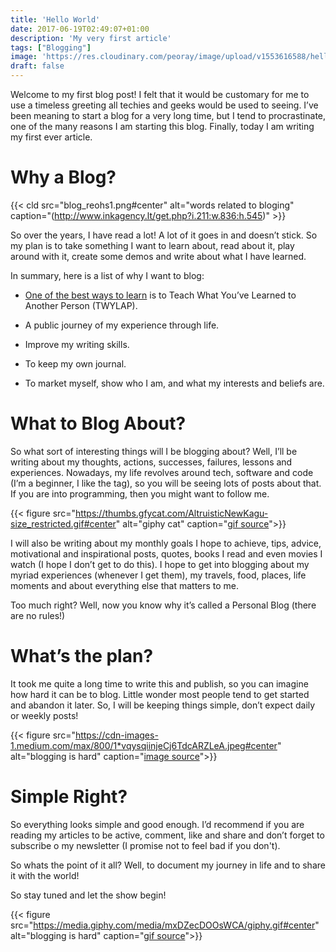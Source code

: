 ```yaml
---
title: 'Hello World'
date: 2017-06-19T02:49:07+01:00
description: 'My very first article'
tags: ["Blogging"]
image: 'https://res.cloudinary.com/peoray/image/upload/v1553616588/hello_vpzjnh.jpg#center'
draft: false
---
```


Welcome to my first blog post! I felt that it would be customary for me to use a timeless greeting all techies and geeks would be used to seeing. I’ve been meaning to start a blog for a very long time, but I tend to procrastinate, one of the many reasons I am starting this blog. Finally, today I am writing my first ever article.

# Why a Blog?

<!-- {{< figure src="https://res.cloudinary.com/peoray/image/upload/v1553616587/blog_reohs1.png#center" alt="words related to blogging"  caption="[image source](http://www.inkagency.lt/get.php?i.211:w.836:h.545)">}} -->

<!-- {{< figure src="https://res.cloudinary.com/peoray/image/upload/w_auto,dpr_auto,c_scale,f_auto,q_auto/blog_reohs1.png#center" alt="words related to blogging"  caption="[image source](http://www.inkagency.lt/get.php?i.211:w.836:h.545)">}} -->

{{< cld src="blog_reohs1.png#center" alt="words related to bloging" caption="(http://www.inkagency.lt/get.php?i.211:w.836:h.545)" >}}

<!-- [image source](http://www.inkagency.lt/get.php?i.211:w.836:h.545) -->
So over the years, I have read a lot! A lot of it goes in and doesn’t stick. So my plan is to take something I want to learn about, read about it, play around with it, create some demos and write about what I have learned.

In summary, here is a list of why I want to blog:

- [One of the best ways to learn](http://psychology.about.com/od/educationalpsychology/tp/effective-learning.htm) is to Teach What You’ve Learned to Another Person (TWYLAP).

- A public journey of my experience through life.

- Improve my writing skills.

- To keep my own journal.

- To market myself, show who I am, and what my interests and beliefs are.

# What to Blog About?

So what sort of interesting things will I be blogging about? Well, I’ll be writing about my thoughts, actions, successes, failures, lessons and experiences. Nowadays, my life revolves around tech, software and code (I’m a beginner, I like the tag), so you will be seeing lots of posts about that. If you are into programming, then you might want to follow me.

{{< figure src="https://thumbs.gfycat.com/AltruisticNewKagu-size_restricted.gif#center" alt="giphy cat"  caption="[gif source](https://thumbs.gfycat.com/AltruisticNewKagu-size_restricted.gif)">}}

I will also be writing about my monthly goals I hope to achieve, tips, advice, motivational and inspirational posts, quotes, books I read and even movies I watch (I hope I don’t get to do this). I hope to get into blogging about my myriad experiences (whenever I get them), my travels, food, places, life moments and about everything else that matters to me.

Too much right? Well, now you know why it’s called a Personal Blog (there are no rules!)

# What’s the plan?

It took me quite a long time to write this and publish, so you can imagine how hard it can be to blog. Little wonder most people tend to get started and abandon it later. So, I will be keeping things simple, don’t expect daily or weekly posts!

{{< figure src="https://cdn-images-1.medium.com/max/800/1*vqysqiinjeCj6TdcARZLeA.jpeg#center" alt="blogging is hard"  caption="[image source](https://cdn-images-1.medium.com/max/800/1*vqysqiinjeCj6TdcARZLeA.jpeg)">}}

# Simple Right?

So everything looks simple and good enough. I’d recommend if you are reading my articles to be active, comment, like and share and don’t forget to subscribe o my newsletter (I promise not to feel bad if you don't).

So whats the point of it all? Well, to document my journey in life and to share it with the world!

So stay tuned and let the show begin!

{{< figure src="https://media.giphy.com/media/mxDZecDOOsWCA/giphy.gif#center" alt="blogging is hard"  caption="[gif source](https://media.giphy.com/media/mxDZecDOOsWCA/giphy.gif)">}}
